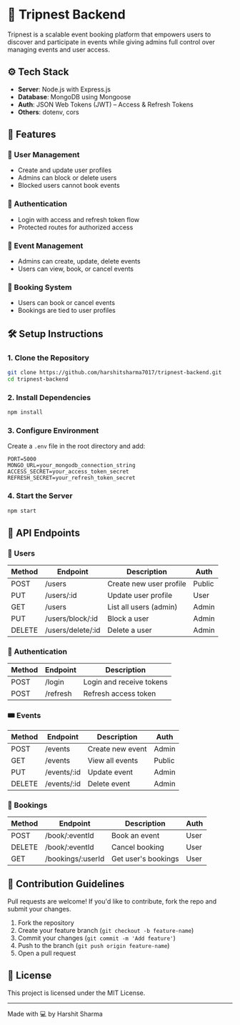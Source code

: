 # 🧳 Tripnest Backend

Tripnest is a scalable event booking platform that empowers users to discover and participate in events while giving admins full control over managing events and user access.

## ⚙️ Tech Stack

- **Server**: Node.js with Express.js
- **Database**: MongoDB using Mongoose
- **Auth**: JSON Web Tokens (JWT) – Access & Refresh Tokens
- **Others**: dotenv, cors

## 🚀 Features

### 👤 User Management
- Create and update user profiles
- Admins can block or delete users
- Blocked users cannot book events

### 🔐 Authentication
- Login with access and refresh token flow
- Protected routes for authorized access

### 📅 Event Management
- Admins can create, update, delete events
- Users can view, book, or cancel events

### 🧾 Booking System
- Users can book or cancel events
- Bookings are tied to user profiles

## 🛠️ Setup Instructions

### 1. Clone the Repository
```bash
git clone https://github.com/harshitsharma7017/tripnest-backend.git
cd tripnest-backend
```

### 2. Install Dependencies
```bash
npm install
```

### 3. Configure Environment
Create a `.env` file in the root directory and add:

```env
PORT=5000
MONGO_URL=your_mongodb_connection_string
ACCESS_SECRET=your_access_token_secret
REFRESH_SECRET=your_refresh_token_secret
```

### 4. Start the Server
```bash
npm start
```

## 🔗 API Endpoints

### 👤 Users
| Method | Endpoint              | Description              | Auth  |
|--------|-----------------------|--------------------------|-------|
| POST   | /users                | Create new user profile  | Public |
| PUT    | /users/:id            | Update user profile      | User   |
| GET    | /users                | List all users (admin)   | Admin  |
| PUT    | /users/block/:id      | Block a user             | Admin  |
| DELETE | /users/delete/:id     | Delete a user            | Admin  |

### 🔐 Authentication
| Method | Endpoint   | Description             |
|--------|------------|-------------------------|
| POST   | /login     | Login and receive tokens |
| POST   | /refresh   | Refresh access token     |

### 🎟 Events
| Method | Endpoint     | Description             | Auth  |
|--------|--------------|-------------------------|-------|
| POST   | /events      | Create new event        | Admin |
| GET    | /events      | View all events         | Public |
| PUT    | /events/:id  | Update event            | Admin |
| DELETE | /events/:id  | Delete event            | Admin |

### 📅 Bookings
| Method | Endpoint             | Description          | Auth |
|--------|----------------------|----------------------|------|
| POST   | /book/:eventId       | Book an event        | User |
| DELETE | /book/:eventId       | Cancel booking       | User |
| GET    | /bookings/:userId    | Get user's bookings  | User |

## 🤝 Contribution Guidelines

Pull requests are welcome! If you'd like to contribute, fork the repo and submit your changes.

1. Fork the repository
2. Create your feature branch (`git checkout -b feature-name`)
3. Commit your changes (`git commit -m 'Add feature'`)
4. Push to the branch (`git push origin feature-name`)
5. Open a pull request

## 📄 License

This project is licensed under the MIT License.

---

Made with 💻 by Harshit Sharma
